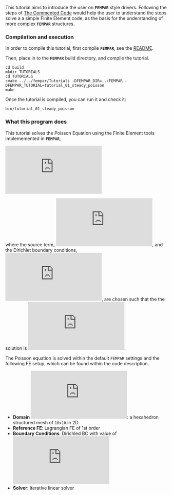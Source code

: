 This tutorial aims to introduce the user on **`FEMPAR`** style drivers. 
Following the steps of [The Commented Code](#the-commented-code) would help the user to understand 
the steps solve a a simple Finite Element code, as the basis for the understanding of more complex **`FEMPAR`**  structures.

### Compilation and execution
In order to compile this tutorial, first compile **`FEMPAR`**, see the [README](../../README.html#compilation).

Then, place in to the  **`FEMPAR`** build directory, and compile the tutorial.
```
cd build
mkdir TUTORIALS
cd TUTORIALS
cmake ../../fempar/Tutorials -DFEMPAR_DIR=../FEMPAR -DFEMPAR_TUTORIAL=tutorial_01_steady_poisson
make
```

Once the tutorial is compiled, you can run it and check it:
```
bin/tutorial_01_steady_poisson
```


### What this program does

This tutorial solves the Poisson Equation using the Finite Element tools implememented in **`FEMPAR`**,

![Poisson equation](https://latex.codecogs.com/svg.latex?%5Cbegin%7Baligned%7D%20-%20%5CDelta%20u%20%26%3D%20f%20%5Cqquad%20%26in%20%5Cquad%20%26%5COmega%20%5C%5C%20u%20%26%3D%20u_D%20%5Cqquad%20%26on%20%5Cquad%20%26%5Cpartial%20%5COmega%20%5Cend%7Baligned%7D)

where the source term, ![Source term](https://latex.codecogs.com/svg.latex?%5Cinline%20%28f%20%3D%200%29), 
and the Dirichlet boundary conditions, ![Dirichlet conditions](https://latex.codecogs.com/svg.latex?%5Cinline%20%28u_D%20%3D%20x%20+%20y%29), 
are chosen such that the the solution is ![Solution](https://latex.codecogs.com/svg.latex?%5Cinline%20%28u%3D%20x%20+%20y%29).

The Poisson equation is solved within the default `FEMPAR` settings and the following FE setup, which can be found within the code description.

+ **Domain  ![Omega](https://latex.codecogs.com/svg.latex?%5Cinline%20%28%5COmega%29)**: a hexahedron structured mesh of `10x10` in 2D. 
+ **Reference FE**: Lagrangian FE of 1st order
+ **Boundary Conditions**: Dirichled  BC with value of ![Dirichlet value](https://latex.codecogs.com/svg.latex?%5Cinline%20%28u_D%29)
+ **Solver**: Iterative linear solver




